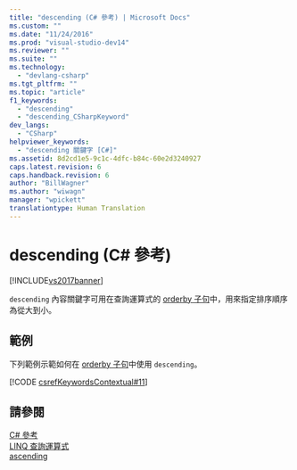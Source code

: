 ```yaml
---
title: "descending (C# 參考) | Microsoft Docs"
ms.custom: ""
ms.date: "11/24/2016"
ms.prod: "visual-studio-dev14"
ms.reviewer: ""
ms.suite: ""
ms.technology: 
  - "devlang-csharp"
ms.tgt_pltfrm: ""
ms.topic: "article"
f1_keywords: 
  - "descending"
  - "descending_CSharpKeyword"
dev_langs: 
  - "CSharp"
helpviewer_keywords: 
  - "descending 關鍵字 [C#]"
ms.assetid: 8d2cd1e5-9c1c-4dfc-b84c-60e2d3240927
caps.latest.revision: 6
caps.handback.revision: 6
author: "BillWagner"
ms.author: "wiwagn"
manager: "wpickett"
translationtype: Human Translation
---
```

# descending (C# 參考)
[!INCLUDE[vs2017banner](../../../csharp/includes/vs2017banner.md)]

`descending` 內容關鍵字可用在查詢運算式的 [orderby 子句](../../../csharp/language-reference/keywords/orderby-clause.md)中，用來指定排序順序為從大到小。  
  
## 範例  
 下列範例示範如何在 [orderby 子句](../../../csharp/language-reference/keywords/orderby-clause.md)中使用 `descending`。  
  
 [!CODE [csrefKeywordsContextual#11](../CodeSnippet/VS_Snippets_VBCSharp/csrefKeywordsContextual#11)]  
  
## 請參閱  
 [C\# 參考](../../../csharp/language-reference/index.md)   
 [LINQ 查詢運算式](../../../csharp/programming-guide/linq-query-expressions/index.md)   
 [ascending](../../../csharp/language-reference/keywords/ascending.md)